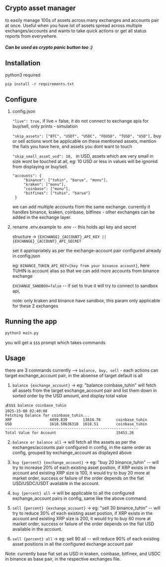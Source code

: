 <h2>Crypto asset manager </h2>
to easily manage 100s of assets across many exchanges and accounts pair at once. Useful when you have lot of assets spread across multiple exchanges/accounts and wants to take quick actions or get all status reports from everywhere.

<h5>Can be used as crypto panic button too :)</h5>

## Installation 
python3 required
```
pip install -r requirements.txt
```

## Configure
1. config.json

   ```"live": true,``` if live = false, it do not connect to exchange apis for buy/sell, only prints - simulation


   ```"skip_assets": ["BTC", "USDT", "USDC", "FDUSD", "TUSD", "USD"],``` buy or sell actions wont be applicable on these mentioned assets, mention the fiats you have here, and assets you dont want to touch


   ```"skip_small_asset_usd": 10, ``` in USD, assets which are very small in size wont be touched at all, eg: 10 USD or less in values will be ignored from displaying or buy/sell.


   ```
   "accounts": {
        "binance": ["tuhin", "barua", "monu"],
        "kraken": ["monu"],
        "coinbase": ["monu"],
        "bitfinex": ["tuhin", "barua"]
    }
   ```
   we can add multiple accounts from the same exchange.
   currently it handles binance, kraken, coinbase, bitfinex - other exchanges can be added in the exchange layer.


2. rename .env.example to .env  -- this holds api key and secret

   structure -> ```{EXCHANGE}_{ACCOUNT}_API_KEY || {EXCHANGE}_{ACCOUNT}_API_SECRET``` 

   set it appropriately as per the exchange-account pair configured already in config.json

   eg: ```BINANCE_TUHIN_API_KEY={key from your binance account}```, here TUHIN is account alias so that we can add more accounts from binance exchange

   ```EXCHANGE_SANDBOX=false``` -- if set to true it will try to connect to sandbox api, 

   note: only kraken and binance have sandbox, this param only applicable for these 2 exchanges

## Running the app
```bash
python3 main.py
```

you will get a ```$$$``` prompt which takes commands

## Usage
there are 3 commands currently --> ```balance, buy, sell``` - each actions can target exchange_account pair, in the absense of target default is all

1. ```balance {exchange_account}``` -> eg: "balance coinbase_tuhin" will fetch all assets from the target exchange_account pair and list them down in sorted order by the USD amount, and display total value

```
💰$$$ balance coinbase_tuhin
2025-15-08 02:40:08
Fetching balance for coinbase_tuhin...
XRP                 4499.839       13834.76       coinbase_tuhin
USD                 1618.50636318  1618.51        coinbase_tuhin
------------------------------------------------------------
Total Value for Account                           15453.26 
```
2. ```balance or balance all``` -> will fetch all the assets as per the exchanges/accounts pair configured in config, in the same order as config, grouped by exchange_account as displayed above
   
3. ```buy {percent} {exchange_account}``` -> eg: "buy 20 binance_tuhin" -- will try to increase 20% of each existing asset postion, if XRP exists in the account and existing XRP size is 100, it would try to buy 20 more at market order, success or failure of the order depends on the fiat USD/USDC/USDT available in the account.
4. ```buy {percent} all``` -> will be applicable to all the configured exchange_account pairs in config, same like the above command.
5. ```sell {percent} {exchange_account}``` -> eg: "sell 30 binance_tuhin" -- will try to reduce 30% of each existing asset postion, if XRP exists in the account and existing XRP size is 200, it would try to buy 60 more at market order, success or failure of the order depends on the fiat USD available in the account.
6. ```sell {percent} all``` -> eg: sell 90 all -- will reduce 90% of each existing asset positions in all the configured exchange account pair

Note: currently base fiat set as USD in kraken, coinbase, bitfinex, and USDC in binance as base pair, in the respective exchanges file.


